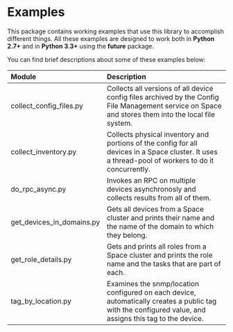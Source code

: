 # Examples

This package contains working examples that use this library to accomplish different things.
All these examples are designed to work both in **Python 2.7+** and in **Python 3.3+** using the __future__ package.

You can find brief descriptions about some of these examples below:

| Module        | Description|
| :------------ |:-------------|
| collect_config_files.py | Collects all versions of all device config files archived by the Config File Management service on Space and stores them into the local file system.|
| collect_inventory.py | Collects physical inventory and portions of the config for all devices in a Space cluster. It uses a thread-pool of workers to do it concurrently.|
| do_rpc_async.py      | Invokes an RPC on multiple devices asynchronosly and collects results from all of them.|
| get_devices_in_domains.py | Gets all devices from a Space cluster and prints their name and the name of the domain to which they belong.|
| get_role_details.py | Gets and prints all roles from a Space cluster and prints the role name and the tasks that are part of each.|
| tag_by_location.py | Examines the snmp/location configured on each device, automatically creates a public tag with the configured value, and assigns this tag to the device.|
